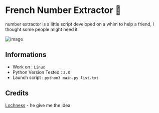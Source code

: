 # French Number Extractor 🥖

number extractor is a little script developed on a whim to help a friend, I thought some people might need it

![image](https://user-images.githubusercontent.com/55248135/127894925-e50f8c1e-e292-4443-bc79-eaac99ef13ce.png)

## Informations

- Work on : `Linux`
- Python Version Tested : `3.8`
- Launch script : `python3 main.py list.txt`

## Credits
[Lochness](https://github.com/jesaispasdev) - he give me the idea
